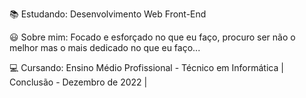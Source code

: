 📚 Estudando: Desenvolvimento Web Front-End

😃 Sobre mim: Focado e esforçado no que eu faço, procuro ser não o melhor mas o mais dedicado no que eu faço...

💻 Cursando: Ensino Médio Profissional - Técnico em Informática | Conclusão - Dezembro de 2022 |
